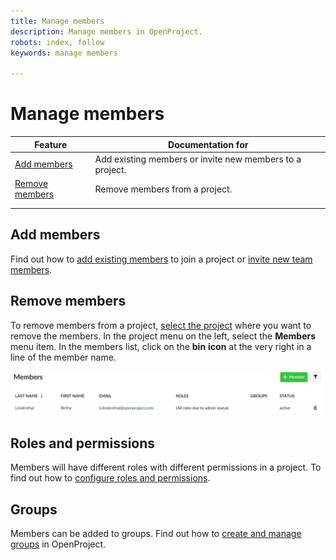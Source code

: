 ```yaml
---
title: Manage members
description: Manage members in OpenProject.
robots: index, follow
keywords: manage members

---
```


# Manage members



| Feature                           | Documentation for                                        |
| --------------------------------- | -------------------------------------------------------- |
| [Add members](#add-members)       | Add existing members or invite new members to a project. |
| [Remove members](#remove-members) | Remove members from a project.                           |
|                                   |                                                          |
|                                   |                                                          |

## Add members

Find out how to [add existing members](../../getting-started/#add-existing-members) to join a project or [invite new team members](../../getting-started/#invite-new-members).

## Remove members

To remove members from a project, [select the project](../projects/#select-a-project) where you want to remove the members. In the project menu on the left, select the **Members** menu item. In the members list, click on the **bin** **icon** at the very right in a line of the member name.

![remove-members](1566225631212.png)

## Roles and permissions

Members will have different roles with different permissions in a project. To find out how to [configure roles and permissions](../../system-admin-guide/#roles-permissions).

## Groups

Members can be added to groups. Find out how to [create and manage groups](../../system-admin-guide/#groups) in OpenProject.

